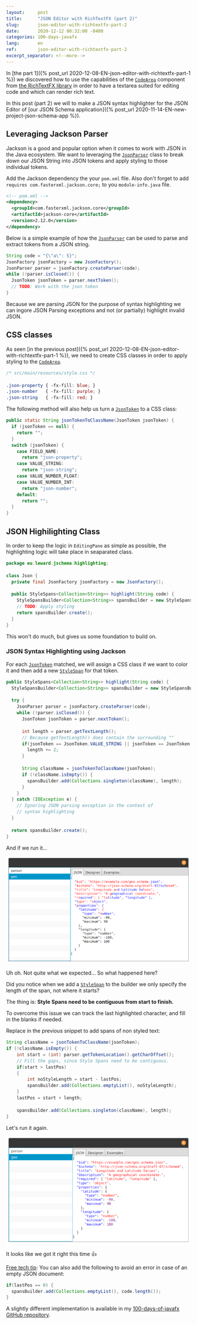 ```yaml
---
layout:     post
title:      "JSON Editor with RichTextFX (part 2)"
slug:       json-editor-with-richtextfx-part-2
date:       2020-12-12 00:32:00 -0400
categories: 100-days-javafx
lang:       en
ref:        json-editor-with-richtextfx-part-2
excerpt_separator: <!--more-->
---
```


In [the part 1]({% post_url 2020-12-08-EN-json-editor-with-richtextfx-part-1 %}) we discovered how to use the capabilities of the [`CodeArea`](http://fxmisc.github.io/richtext/javadoc/0.10.5/org/fxmisc/richtext/CodeArea.html) component from [the RichTextFX library](https://github.com/FXMisc/RichTextFX) in order to have a textarea suited for editing code and which can render rich text.

In this post (part 2) we will to make a JSON syntax highlighter for the JSON Editor of [our JSON Schema application]({% post_url 2020-11-14-EN-new-project-json-schema-app %}).

<!--more-->

## Leveraging Jackson Parser

Jackson is a good and popular option when it comes to work with JSON in the Java ecosystem. We want to leveraging the [`JsonParser`](https://fasterxml.github.io/jackson-core/javadoc/2.12/com/fasterxml/jackson/core/JsonParser.html) class to break down our JSON String into JSON tokens and apply styling to those individual tokens.

Add the Jackson dependency the your `pom.xml` file. Also don't forget to add `requires com.fasterxml.jackson.core;` to you `module-info.java` file.

```xml
<!-- pom.xml -->
<dependency>
  <groupId>com.fasterxml.jackson.core</groupId>
  <artifactId>jackson-core</artifactId>
  <version>2.12.0</version>
</dependency>
```

Below is a simple example of how the [`JsonParser`](https://fasterxml.github.io/jackson-core/javadoc/2.12/com/fasterxml/jackson/core/JsonParser.html) can be used to parse and extract tokens from a JSON string.

```java
String code = "{\"a\": 5}";
JsonFactory jsonFactory = new JsonFactory();
JsonParser parser = jsonFactory.createParser(code);
while (!parser.isClosed()) {
  JsonToken jsonToken = parser.nextToken();
  // TODO: Work with the json token
}
```

Because we are parsing JSON for the purpose of syntax highlighting we can ingore JSON Parsing exceptions and not (or partially) highlight invalid JSON.

## CSS classes

As seen [in the previous post]({% post_url 2020-12-08-EN-json-editor-with-richtextfx-part-1 %}), we need to create CSS classes in order to apply styling to the [`CodeArea`](http://fxmisc.github.io/richtext/javadoc/0.10.5/org/fxmisc/richtext/CodeArea.html).

```css
/* src/main/resources/style.css */

.json-property { -fx-fill: blue; }
.json-number   { -fx-fill: purple; }
.json-string   { -fx-fill: red; }
```

The following method will also help us turn a [`JsonToken`](https://fasterxml.github.io/jackson-core/javadoc/2.7/com/fasterxml/jackson/core/JsonToken.html) to a CSS class:

```java
public static String jsonTokenToClassName(JsonToken jsonToken) {
  if (jsonToken == null) {
    return "";
  }
  switch (jsonToken) {
    case FIELD_NAME:
      return "json-property";
    case VALUE_STRING:
      return "json-string";
    case VALUE_NUMBER_FLOAT:
    case VALUE_NUMBER_INT:
      return "json-number";
    default:
      return "";
  }
}
```

## JSON Highilighting Class

In order to keep the logic in `EditingPane` as simple as possible, the highlighting logic will take place in seaparated class.

```java
package eu.leward.jschema.highlighting;

class Json {
  private final JsonFactory jsonFactory = new JsonFactory();

  public StyleSpans<Collection<String>> highlight(String code) {
    StyleSpansBuilder<Collection<String>> spansBuilder = new StyleSpansBuilder<>();
    // TODO: Apply styling
    return spansBuilder.create();
  }
}
```

This won't do much, but gives us some foundation to build on.

### JSON Syntax Highlighting using Jackson

For each [`JsonToken`](https://fasterxml.github.io/jackson-core/javadoc/2.7/com/fasterxml/jackson/core/JsonToken.html) matched, we will assign a CSS class if we want to color it and then add a new [`StyleSpan`](http://fxmisc.github.io/richtext/javadoc/0.10.5/org/fxmisc/richtext/model/StyleSpan.html) for that token.

```java
public StyleSpans<Collection<String>> highlight(String code) {
  StyleSpansBuilder<Collection<String>> spansBuilder = new StyleSpansBuilder<>();

  try {
    JsonParser parser = jsonFactory.createParser(code);
    while (!parser.isClosed()) {
      JsonToken jsonToken = parser.nextToken();
      
      int length = parser.getTextLength();
      // Because getTextLength() does contain the surrounding ""
      if(jsonToken == JsonToken.VALUE_STRING || jsonToken == JsonToken.FIELD_NAME) {
        length += 2;
      }

      String className = jsonTokenToClassName(jsonToken);
      if (!className.isEmpty()) {
        spansBuilder.add(Collections.singleton(className), length);
      }
    }
  } catch (IOException e) {
    // Ignoring JSON parsing exception in the context of
    // syntax highlighting
  }

  return spansBuilder.create();
}
```

And if we run it... 

![Highlighting of JSON Properties is not correct](/assets/2020-12-12-json-editor-with-richtextfx-part-2/fail.png)

Uh oh. Not quite what we expected... So what happened here? 

Did you notice when we add a [`StyleSpan`](http://fxmisc.github.io/richtext/javadoc/0.10.5/org/fxmisc/richtext/model/StyleSpan.html) to the builder we only specify the length of the span, not where it starts?

The thing is: **Style Spans need to be contiguous from start to finish.** 

To overcome this issue we can track the last highlighted character, and fill in the blanks if needed. 

Replace in the previous snippet to add spans of non styled text:
```java
String className = jsonTokenToClassName(jsonToken);
if (!className.isEmpty()) {
    int start = (int) parser.getTokenLocation().getCharOffset();
    // Fill the gaps, since Style Spans need to be contiguous.
    if(start > lastPos)
    {
        int noStyleLength = start - lastPos;
        spansBuilder.add(Collections.emptyList(), noStyleLength);
    }
    lastPos = start + length;

    spansBuilder.add(Collections.singleton(className), length);
}
```

Let's run it again.

![Highlighting of JSON is now correct](/assets/2020-12-12-json-editor-with-richtextfx-part-2/success.png)

It looks like we got it right this time 👍

[Free tech tip](https://www.youtube.com/c/LinusTechTips): You can also add the following to avoid an error in case of an empty JSON document:

```java
if(lastPos == 0) {
  spansBuilder.add(Collections.emptyList(), code.length());
}
```

A slightly different implementation is available in my [100-days-of-javafx GitHub repository](https://github.com/Leward/100-days-of-javafx/blob/main/json-schema-manager/src/main/java/eu/leward/jschema/highlighting/Json.java).
